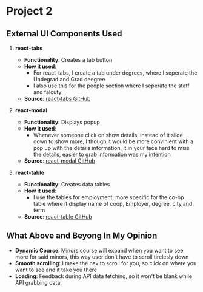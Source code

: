 # Project 2

## External UI Components Used

1. **react-tabs**  
   - **Functionality**: Creates a tab button
   - **How it used**:  
     - For react-tabs, I create a tab under degrees, where I seperate the Undegrad and Grad deegree
     - I also use this for the people section where I seperate the staff and falcuty 
   - **Source**: [react-tabs GitHub](https://github.com/reactjs/react-tabs)

2. **react-modal**  
   - **Functionality**: Displays popup   
   - **How it used**:  
     - Whenever someone click on show details, instead of it slide down to show more, I though it would be more convinient with a pop up with the details information, it in your face hard to miss the details, easier to grab information was my intention 
   - **Source**: [react-modal GitHub](https://github.com/reactjs/react-modal)

3. **react-table**  
   - **Functionality**: Creates data tables  
   - **How it used**:  
     - I use the tables for employment, more specific for the co-op table where it display name of coop, Employer, degree, city,and term
   - **Source**: [react-table GitHub](https://github.com/tannerlinsley/react-table)

## What Above and Beyong In My Opinion

- **Dynamic Course**: Minors course will expand when you want to see more for said minors, this way user don't have to scroll tirelesly down
- **Smooth scrolling**: I make the nav to scroll for you, so click on where you want to see and it take you there
- **Loading**: Feedback during API data fetching, so it won't be blank while API grabbing data.